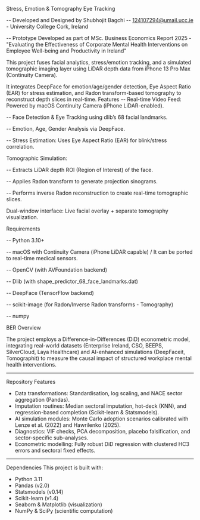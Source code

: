 Stress, Emotion & Tomography Eye Tracking

-- Developed and Designed by Shubhojit Bagchi -- 124107294@umail.ucc.ie - University College Cork, Ireland 

-- Prototype Developed as part of MSc. Business Economics Report 2025 - "Evaluating the Effectiveness of Corporate Mental Health Interventions on Employee Well-being and Productivity in Ireland"

This project fuses facial analytics, stress/emotion tracking, and a simulated tomographic imaging layer using LiDAR depth data from iPhone 13 Pro Max (Continuity Camera).

It integrates DeepFace for emotion/age/gender detection, Eye Aspect Ratio (EAR) for stress estimation, and Radon transform-based tomography to reconstruct depth slices in real-time.
Features
-- Real-time Video Feed: Powered by macOS Continuity Camera (iPhone LiDAR-enabled).

-- Face Detection & Eye Tracking using dlib’s 68 facial landmarks.

-- Emotion, Age, Gender Analysis via DeepFace.

-- Stress Estimation: Uses Eye Aspect Ratio (EAR) for blink/stress correlation.

Tomographic Simulation:

-- Extracts LiDAR depth ROI (Region of Interest) of the face.

-- Applies Radon transform to generate projection sinograms.

-- Performs inverse Radon reconstruction to create real-time tomographic slices.

Dual-window interface: Live facial overlay + separate tomography visualization.

Requirements

-- Python 3.10+

-- macOS with Continuity Camera (iPhone LiDAR capable) / It can be ported to real-time medical sensors.  

-- OpenCV (with AVFoundation backend)

-- Dlib (with shape_predictor_68_face_landmarks.dat)

-- DeepFace (TensorFlow backend)

-- scikit-image (for Radon/Inverse Radon transforms - Tomography)

-- numpy

BER Overview

The project employs a Difference-in-Differences (DiD) econometric model, integrating real-world datasets (Enterprise Ireland, CSO, BEEPS, SilverCloud, Laya Healthcare) and AI-enhanced simulations (DeepFaceit, Tomographit) to measure the causal impact of structured workplace mental health interventions.

---

Repository Features
- Data transformations: Standardisation, log scaling, and NACE sector aggregation (Pandas).
- Imputation routines: Median sectoral imputation, hot-deck (KNN), and regression-based completion (Scikit-learn & Statsmodels).
- AI simulation modules: Monte Carlo adoption scenarios calibrated with Lenze et al. (2022) and Hawrilenko (2025).
- Diagnostics: VIF checks, PCA decomposition, placebo falsification, and sector-specific sub-analyses.
- Econometric modelling: Fully robust DiD regression with clustered HC3 errors and sectoral fixed effects.

---

Dependencies
This project is built with:
- Python 3.11
- Pandas (v2.0)
- Statsmodels (v0.14)
- Scikit-learn (v1.4)
- Seaborn & Matplotlib (visualization)
- NumPy & SciPy (scientific computation)

